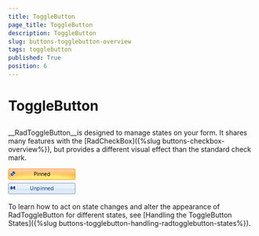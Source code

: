 ```yaml
---
title: ToggleButton
page_title: ToggleButton
description: ToggleButton
slug: buttons-togglebutton-overview
tags: togglebutton
published: True
position: 6
---
```


# ToggleButton



## 

__RadToggleButton__is designed to manage states on your form. It shares many features with the [RadCheckBox]({%slug buttons-checkbox-overview%}), but provides a different visual effect than the standard check mark. 

![buttons-togglebutton-overview 001](images/buttons-togglebutton-overview001.png)

To learn how to act on state changes and alter the appearance of RadToggleButton for different states, see [Handling the ToggleButton States]({%slug buttons-togglebutton-handling-radtogglebutton-states%}).
